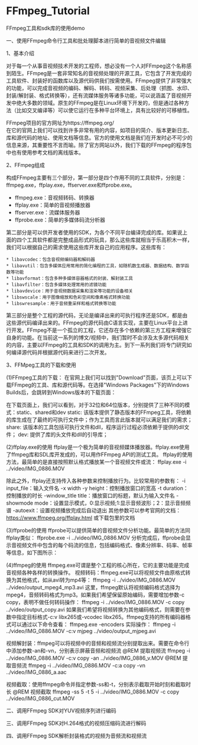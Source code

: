 # FFmpeg_Tutorial
FFmpeg工具和sdk库的使用demo

一、使用FFmpeg命令行工具和批处理脚本进行简单的音视频文件编辑

1、基本介绍

对于每一个从事音视频技术开发的工程师，想必没有一个人对FFmpeg这个名称感到陌生。FFmpeg是一套非常知名的音视频处理的开源工具，它包含了开发完成的工具软件、封装好的函数库以及源代码供我们按需使用。FFmpeg提供了非常强大的功能，可以完成音视频的编码、解码、转码、视频采集、后处理（抓图、水印、封装/解封装、格式转换等），还有流媒体服务等诸多功能，可以说涵盖了音视频开发中绝大多数的领域。原生的FFmpeg是在Linux环境下开发的，但是通过各种方法（比如交叉编译等）可以使它运行在多种平台环境上，具有比较好的可移植性。

FFmpeg项目的官方网址为https://ffmpeg.org/    	
在它的官网上我们可以找到许多非常有用的内容，如项目的简介、版本更新日志、库和源代码的地址、使用文档等信息。官方的使用文档是我们在开发时必不可少的信息来源，其重要性不言而喻。除了官方网站以外，我们下载的FFmpeg的程序包中也有使用参考文档的离线版本。

2、FFmpeg组成

构成FFmpeg主要有三个部分，第一部分是四个作用不同的工具软件，分别是：ffmpeg.exe，ffplay.exe，ffserver.exe和ffprobe.exe。
- ffmpeg.exe：音视频转码、转换器
- ffplay.exe：简单的音视频播放器
- ffserver.exe：流媒体服务器
- ffprobe.exe：简单的多媒体码流分析器

第二部分是可以供开发者使用的SDK，为各个不同平台编译完成的库。如果说上面的四个工具软件都是完整成品形式的玩具，那么这些库就相当于乐高积木一样，我们可以根据自己的需求使用这些库开发自己的应用程序。这些库有：

	* libavcodec：包含音视频编码器和解码器
	* libavutil：包含多媒体应用常用的简化编程的工具，如随机数生成器、数据结构、数学函数等功能
	* libavformat：包含多种多媒体容器格式的封装、解封装工具
	* libavfilter：包含多媒体处理常用的滤镜功能
	* libavdevice：用于音视频数据采集和渲染等功能的设备相关
	* libswscale：用于图像缩放和色彩空间和像素格式转换功能
	* libswresample：用于音频重采样和格式转换等功能


第三部分是整个工程的源代码，无论是编译出来的可执行程序还是SDK，都是由这些源代码编译出来的。FFmpeg的源代码由C语言实现，主要在Linux平台上进行开发。FFmpeg不是一个孤立的工程，它还存在多个依赖的第三方工程来增强它自身的功能。在当前这一系列的博文/视频中，我们暂时不会涉及太多源代码相关的内容，主要以FFmpeg的工具和SDK的调用为主。到下一系列我们将专门研究如何编译源代码并根据源代码来进行二次开发。

3、FFMpeg工具的下载和使用

(1)FFmpeg工具的下载：
在官网上我们可以找到"Download"页面，该页上可以下载FFmpeg的工具、库和源代码等。在选择"Windows Packages"下的Windows Builds后，会跳转到Windows版本的下载页面：

在下载页面上，我们可以看到，对于32位和64位版本，分别提供了三种不同的模式：static、shared和dev
static: 该版本提供了静态版本的FFmpeg工具，将依赖的库生成在了最终的可执行文件中；作为工具而言此版本就可以满足我们的需求；
share: 该版本的工具包括可执行文件和dll，程序运行过程必须依赖于提供的dll文件；
dev: 提供了库的头文件和dll的引导库；

(2)ffplay.exe的使用
ffplay是一个极为简单的音视频媒体播放器。ffplay.exe使用了ffmpeg库和SDL库开发成的，可以用作FFmpeg API的测试工具。
ffplay的使用方法，最简单的是直接按照默认格式播放某一个音视频文件或流：
ffplay.exe  -i ../video/IMG_0886.MOV

除此之外，ffplay还支持传入各种参数来控制播放行为。比较常用的参数有：
-i input_file：输入文件名
-x width -y height：控制播放窗口的宽高
-t duration：控制播放的时长
-window_title title：播放窗口的标题，默认为输入文件名
-showmode mode：设置显示模式，0:显示视频;1:显示音频波形；2：显示音频频谱
-autoexit：设置视频播放完成后自动退出
其他参数可以参考官网的文档：https://www.ffmpeg.org/ffplay.html 或下载包里的文档

(3)ffprobe的使用
ffprobe可以提供简单的音视频文件分析功能。最简单的方法同ffplay类似：
ffprobe.exe  -i ../video/IMG_0886.MOV
分析完成后，ffprobe会显示音视频文件中包含的每个码流的信息，包括编码格式、像素分辨率、码率、帧率等信息，如下图所示：

(4)ffmpeg的使用
ffmpeg.exe可谓是整个工程的核心所在，它的主要功能是完成音视频各种各样的转换操作。
视频转码：ffmpeg.exe可以将视频文件由原格式转换为其他格式，如从avi转为mp4等：
ffmpeg -i ../video/IMG_0886.MOV ../video/output_mpeg4_mp3.avi 
这里，ffmpeg默认将视频编码格式选择为mpeg4，音频转码格式为mp3。如果我们希望保留原始编码，需要增加参数-c copy，表明不做任何转码操作：
ffmpeg -i ../video/IMG_0886.MOV -c copy ../video/output_copy.avi
如果我们希望将视频转换为其他编码格式，则需要在参数中指定目标格式-c:v libx265或-vcodec libx265。ffmpeg支持的所有编码器格式可以通过以下命令查看：
ffmpeg.exe -encoders
实际操作：
ffmpeg -i ../video/IMG_0886.MOV -c:v mjpeg  ../video/output_mjpeg.avi

视频解封装：ffmpeg可以将视频中的音频和视频流分别提取出来。需要在命令行中添加参数-an和-vn，分别表示屏蔽音频和视频流
@REM 提取视频流
ffmpeg -i ../video/IMG_0886.MOV -c:v copy -an ../video/IMG_0886_v.MOV
@REM 提取音频流
ffmpeg -i ../video/IMG_0886.MOV -c:a copy -vn ../video/IMG_0886_a.aac

视频截取：使用ffmpeg命令并指定参数-ss和-t，分别表示截取开始时刻和截取时长
@REM 视频截取
ffmpeg -ss 5 -t 5 -i ../video/IMG_0886.MOV -c copy ../video/IMG_0886_cut.MOV


二、调用FFmpeg SDK对YUV视频序列进行编码

三、调用FFmpeg SDK对H.264格式的视频压缩码流进行解码

四、调用FFmpeg SDK解析封装格式的视频为音频流和视频流
